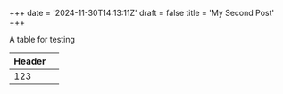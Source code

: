 +++
date = '2024-11-30T14:13:11Z'
draft = false
title = 'My Second Post'
+++

A table for testing

| Header |     |
| ------ | --- |
| 123    |     |

